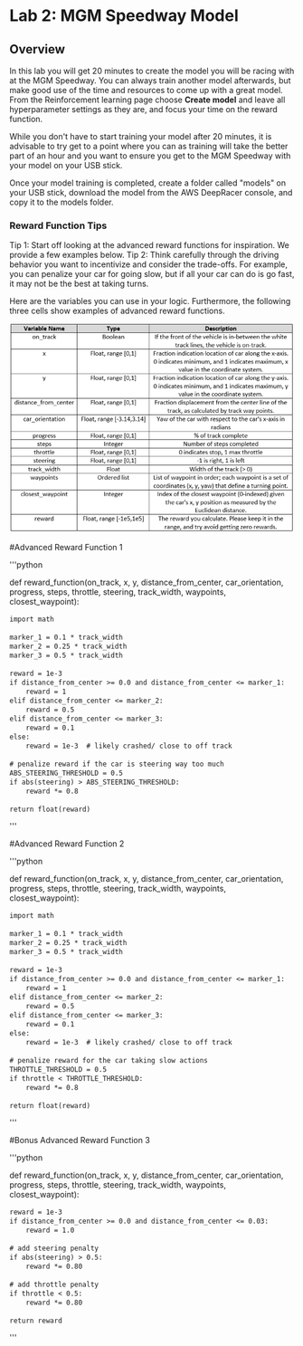 # Lab 2: MGM Speedway Model

## Overview

In this lab you will get 20 minutes to create the model you will be racing with at the MGM Speedway. You can always train another model afterwards, but make good use of the time and resources to come up with a great model. From the Reinforcement learning page choose **Create model** and leave all hyperparameter settings as they are, and focus your time on the reward function. 

While you don't have to start training your model after 20 minutes, it is advisable to try get to a point where you can as training will take the better part of an hour and you want to ensure you get to the MGM Speedway with your model on your USB stick.

Once your model training is completed, create a folder called "models" on your USB stick, download the model from the AWS DeepRacer console, and copy it to the models folder.

### Reward Function Tips
Tip 1: Start off looking at the advanced reward functions for inspiration. We provide a few examples below.
Tip 2: Think carefully through the driving behavior you want to incentivize and consider the trade-offs. For example, you can penalize your car for going slow, but if all your car can do is go fast, it may not be the best at taking turns.

Here are the variables you can use in your logic. 
Furthermore, the following three cells show examples of advanced reward functions.

![Reward Function Variables](img/reward_vars.png)

#Advanced Reward Function 1

'''python

def reward_function(on_track, x, y, distance_from_center, car_orientation, progress, steps, throttle, steering, track_width, waypoints, closest_waypoint):

    import math

    marker_1 = 0.1 * track_width
    marker_2 = 0.25 * track_width
    marker_3 = 0.5 * track_width

    reward = 1e-3
    if distance_from_center >= 0.0 and distance_from_center <= marker_1:
        reward = 1
    elif distance_from_center <= marker_2:
        reward = 0.5
    elif distance_from_center <= marker_3:
        reward = 0.1
    else:
        reward = 1e-3  # likely crashed/ close to off track

    # penalize reward if the car is steering way too much
    ABS_STEERING_THRESHOLD = 0.5
    if abs(steering) > ABS_STEERING_THRESHOLD:
        reward *= 0.8

    return float(reward)

'''

#Advanced Reward Function 2

'''python

def reward_function(on_track, x, y, distance_from_center, car_orientation, progress, steps, throttle, steering, track_width, waypoints, closest_waypoint):

    import math

    marker_1 = 0.1 * track_width
    marker_2 = 0.25 * track_width
    marker_3 = 0.5 * track_width

    reward = 1e-3
    if distance_from_center >= 0.0 and distance_from_center <= marker_1:
        reward = 1
    elif distance_from_center <= marker_2:
        reward = 0.5
    elif distance_from_center <= marker_3:
        reward = 0.1
    else:
        reward = 1e-3  # likely crashed/ close to off track

    # penalize reward for the car taking slow actions
    THROTTLE_THRESHOLD = 0.5
    if throttle < THROTTLE_THRESHOLD:
        reward *= 0.8

    return float(reward)

'''

#Bonus Advanced Reward Function 3

'''python

def reward_function(on_track, x, y, distance_from_center, car_orientation, progress, steps, throttle, steering, track_width, waypoints, closest_waypoint):

    reward = 1e-3
    if distance_from_center >= 0.0 and distance_from_center <= 0.03:
        reward = 1.0
    
    # add steering penalty
    if abs(steering) > 0.5:
        reward *= 0.80

    # add throttle penalty
    if throttle < 0.5:
        reward *= 0.80

    return reward

'''
